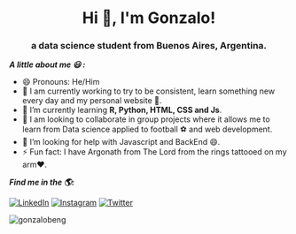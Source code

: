 <h1 align="center">Hi 👋, I'm Gonzalo!</h1>
<h3 align="center">a data science student from Buenos Aires, Argentina. </h3>

<i>**A little about me 😃 :**</i><br>

- 😄 Pronouns: He/Him 
- 🔭 I am currently working to try to be consistent, learn something new every day and my personal website 💪.
- 🌱 I’m currently learning **R, Python, HTML, CSS and Js**.
- 👯 I am looking to collaborate in group projects where it allows me to learn from Data science applied to football ⚽ and web development. 
- 🤔 I’m looking for help with Javascript and BackEnd 😄.
- ⚡ Fun fact: I have Argonath from The Lord from the rings tattooed on my arm❤️.

<i>**Find me in the 🌎:**</i><br>

<a href="https://www.linkedin.com/in/gonzalobeng" target="_blank"><img src="https://img.shields.io/badge/LinkedIn-%230077B5.svg?&style=flat-square&logo=linkedin&logoColor=white" alt="LinkedIn"></a>
<a href="https://www.instagram.com/gonzabeng" target="_blank"><img src="https://img.shields.io/badge/Instagram-%23E4405F.svg?&style=flat-square&logo=instagram&logoColor=white" alt="Instagram"></a>
<a href="https://www.twitter.com/gonzalobeng" target="_blank"><img src="https://img.shields.io/badge/Twitter-%231877F2.svg?&style=flat-square&logo=twitter&logoColor=white" alt="Twitter"></a>

</div>

<p>&nbsp;<img align="left" src="https://github-readme-stats.vercel.app/api?username=gonzalobeng&show_icons=true&hide_border=true&theme=onedark" alt="gonzalobeng" /></p>
